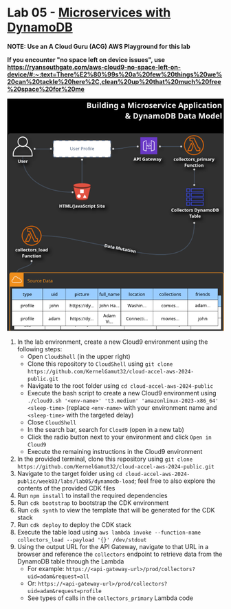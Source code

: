 # Lab 05 - [Microservices with DynamoDB](https://learn.acloud.guru/handson/ab9e8bda-1f6f-4af8-9465-f8e3e14cc7d1)

**NOTE: Use an A Cloud Guru (ACG) AWS Playground for this lab**

**If you encounter "no space left on device issues", use https://ryansouthgate.com/aws-cloud9-no-space-left-on-device/#:~:text=There%E2%80%99s%20a%20few%20things%20we%20can%20tackle%20here%2C,clean%20up%20that%20much%20free%20space%20for%20me**

![Week03/ Lab05](../images/week03-lab05.png)

1. In the lab environment, create a new Cloud9 environment using the following steps:
    - Open `CloudShell` (in the upper right)
    - Clone this repository to `CloudShell` using `git clone https://github.com/KernelGamut32/cloud-accel-aws-2024-public.git`
    - Navigate to the root folder using `cd cloud-accel-aws-2024-public`
    - Execute the bash script to create a new Cloud9 environment using `./cloud9.sh '<env-name>' 't3.medium' 'amazonlinux-2023-x86_64' <sleep-time>` (replace `<env-name>` with your environment name and `<sleep-time>` with the targeted delay)
    - Close `CloudShell`
    - In the search bar, search for `Cloud9` (open in a new tab)
    - Click the radio button next to your environment and click `Open in Cloud9`
    - Execute the remaining instructions in the Cloud9 environment
1. In the provided terminal, clone this repository using `git clone https://github.com/KernelGamut32/cloud-accel-aws-2024-public.git`
1. Navigate to the target folder using `cd cloud-accel-aws-2024-public/week03/labs/lab05/dynamodb-load`; feel free to also explore the contents of the provided CDK files
1. Run `npm install` to install the required dependencies
1. Run `cdk bootstrap` to bootstrap the CDK environment
1. Run `cdk synth` to view the template that will be generated for the CDK stack
1. Run `cdk deploy` to deploy the CDK stack
1. Execute the table load using `aws lambda invoke --function-name collectors_load --payload '{}' /dev/stdout`
1. Using the output URL for the API Gateway, navigate to that URL in a browser and reference the `collectors` endpoint to retrieve data from the DynamoDB table through the Lambda
    - For example: `https://<api-gateway-url>/prod/collectors?uid=adam&request=all`
    - Or: `https://<api-gateway-url>/prod/collectors?uid=adam&request=profile`
    - See types of calls in the `collectors_primary` Lambda code
